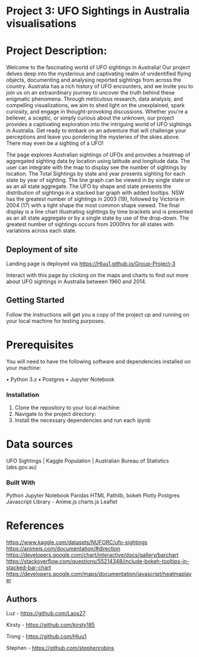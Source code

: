 # Project 3: UFO Sightings in Australia visualisations

# Project Description:
Welcome to the fascinating world of UFO sightings in Australia! Our project delves deep into the mysterious and captivating realm of unidentified flying objects, documenting and analysing reported sightings from across the country. Australia has a rich history of UFO encounters, and we invite you to join us on an extraordinary journey to uncover the truth behind these enigmatic phenomena. Through meticulous research, data analysis, and compelling visualizations, we aim to shed light on the unexplained, spark curiosity, and engage in thought-provoking discussions. Whether you're a believer, a sceptic, or simply curious about the unknown, our project provides a captivating exploration into the intriguing world of UFO sightings in Australia. Get ready to embark on an adventure that will challenge your perceptions and leave you pondering the mysteries of the skies above. There may even be a sighting of a UFO!

The page explores Australian sightings of UFOs and provides a heatmap of aggregated sighting data by location using latitude and longitude data. The user can integrate with the map to display see the number of sightings by location. The Total Sightings by state and year presents sighting for each state by year of sighting. The line graph can be viewed in by single state or as an all state aggregate. The UFO by shape and state presents the distribution of sightings in a stacked bar graph with added tooltips. NSW has the greatest number of sightings in 2003 (19), followed by Victoria in 2004 (17) with a light shape the most common shape viewed. The final display is a line chart illustrating sightings by time brackets and is presented as an all state aggregate or by a single state by use of the drop-down. The greatest number of sightings occurs from 2000hrs for all states with variations across each state.  

## Deployment of site
Landing page is deployed via https://Hluu1.github.io/Group-Project-3

Interact with this page by clicking on the maps and charts to find out more about UFO sightings in Australia between 1960 and 2014.

## Getting Started
Follow the instructions will get you a copy of the project up and running on your local machine for testing purposes.

# Prerequisites
You will need to have the following software and dependencies installed on your machine:

•	Python 3.x
•	Postgres
•	Jupyter Notebook

### Installation
1.	Clone the repository to your local machine:
2.	Navigate to the project directory:
3.  Install the necessary dependencies and run each ipynb

# Data sources
UFO Sightings | Kaggle
Population | Australian Bureau of Statistics (abs.gov.au)

### Built With
Python
Jupyter Notebook
Pandas
HTML
Pathlib, bokeh
Plotly
Postgres
Javascript Library - Anime.js
charts.js
Leaflet


# References

https://www.kaggle.com/datasets/NUFORC/ufo-sightings
https://animejs.com/documentation/#direction
https://developers.google.com/chart/interactive/docs/gallery/barchart
https://stackoverflow.com/questions/55214348/include-bokeh-tooltips-in-stacked-bar-chart
https://developers.google.com/maps/documentation/javascript/heatmaplayer


## Authors
Luz - https://github.com/Laos27

Kirsty - https://github.com/kirsty185

Trong - https://github.com/Hluu1

Stephen - https://github.com/stephenrobins

